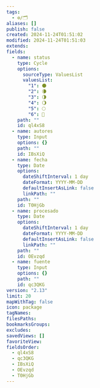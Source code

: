 ```yaml
---
tags:
  - ⚙️/🗂️
aliases: []
publish: false
created: 2024-11-24T01:51:02
modified: 2024-11-24T01:51:03
extends: 
fields:
  - name: status
    type: Cycle
    options:
      sourceType: ValuesList
      valuesList:
        "1": 🌑
        "2": 🌘
        "3": 🌗
        "4": 🌖
        "5": 🌕
        "6": 🌙
    path: ""
    id: ql4xS8
  - name: autores
    type: Input
    options: {}
    path: ""
    id: IBsXiQ
  - name: fecha
    type: Date
    options:
      dateShiftInterval: 1 day
      dateFormat: YYYY-MM-DD
      defaultInsertAsLink: false
      linkPath: ""
    path: ""
    id: T0HjGb
  - name: procesado
    type: Date
    options:
      dateShiftInterval: 1 day
      dateFormat: YYYY-MM-DD
      defaultInsertAsLink: false
      linkPath: ""
    path: ""
    id: OEvzqd
  - name: fuente
    type: Input
    options: {}
    path: ""
    id: qc3QKG
version: "2.13"
limit: 20
mapWithTag: false
icon: package
tagNames: 
filesPaths: 
bookmarksGroups: 
excludes: 
savedViews: []
favoriteView: 
fieldsOrder:
  - ql4xS8
  - qc3QKG
  - IBsXiQ
  - OEvzqd
  - T0HjGb
---
```

